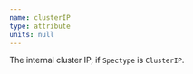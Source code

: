 ```yaml
---
name: clusterIP
type: attribute
units: null
---
```


The internal cluster IP, if `Spectype` is `ClusterIP`.